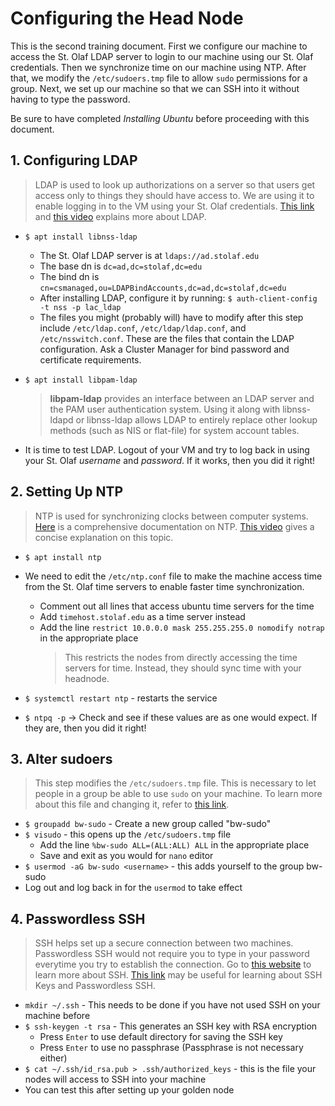 # Configuring the Head Node

This is the second training document. 
First we configure our machine to access the St. Olaf LDAP server to login to our machine using our St. Olaf credentials. 
Then we synchronize time on our machine using NTP.
After that, we modify the `/etc/sudoers.tmp` file to allow `sudo` permissions for a group.
Next, we set up our machine so that we can SSH into it without having to type the password.

Be sure to have completed *Installing Ubuntu* before proceeding with this document.

## 1. Configuring LDAP

> LDAP is used to look up authorizations on a server so that users get access only to things they should have access to. 
> We are using it to enable logging in to the VM using your St. Olaf credentials.
> [This link](http://www.gracion.com/server/whatldap.html) and [this video](https://www.youtube.com/watch?v=F2nFtlS8uEo) explains more about LDAP.

* `$ apt install libnss-ldap`
    * The St. Olaf LDAP server is at `ldaps://ad.stolaf.edu` 
    * The base dn is `dc=ad,dc=stolaf,dc=edu`
    * The bind dn is `cn=csmanaged,ou=LDAPBindAccounts,dc=ad,dc=stolaf,dc=edu`
    * After installing LDAP, configure it by running: `$ auth-client-config -t nss -p lac_ldap`
    * The files you might (probably will) have to modify after this step include `/etc/ldap.conf`, `/etc/ldap/ldap.conf`, and `/etc/nsswitch.conf`. 
These are the files that contain the LDAP configuration. 
Ask a Cluster Manager for bind password and certificate requirements.

* `$ apt install libpam-ldap`
    > **libpam-ldap** provides an interface between an LDAP server and the PAM user authentication system. 
    > Using it along with libnss-ldapd or libnss-ldap allows LDAP to entirely replace other lookup methods (such as NIS or flat-file) for system account tables.

* It is time to test LDAP. Logout of your VM and try to log back in using your St. Olaf *username* and *password*. If it works, then you did it right!

## 2. Setting Up NTP

> NTP is used for synchronizing clocks between computer systems. 
> [Here](http://www.ntp.org/ntpfaq/NTP-s-def.htm) is a comprehensive documentation on NTP. 
> [This video](https://www.youtube.com/watch?v=EkQPkQb2D3g) gives a concise explanation on this topic.

* `$ apt install ntp`
* We need to edit the `/etc/ntp.conf` file to make the machine access time from the St. Olaf time servers to enable faster time synchronization.
	* Comment out all lines that access ubuntu time servers for the time
	* Add `timehost.stolaf.edu` as a time server instead
	* Add the line `restrict 10.0.0.0 mask 255.255.255.0 nomodify notrap` in the appropriate place
		> This restricts the nodes from directly accessing the time servers for time.
		> Instead, they should sync time with your headnode.

* `$ systemctl restart ntp` - restarts the service
* `$ ntpq -p` &#8594; Check and see if these values are as one would expect.
If they are, then you did it right!

## 3. Alter sudoers

> This step modifies the `/etc/sudoers.tmp` file.
> This is necessary to let people in a group be able to use `sudo` on your machine.
> To learn more about this file and changing it, refer to [this link](https://www.garron.me/en/linux/visudo-command-sudoers-file-sudo-default-editor.html).

* `$ groupadd bw-sudo` - Create a new group called "bw-sudo"
* `$ visudo` - this opens up the `/etc/sudoers.tmp` file
  * Add the line `%bw-sudo ALL=(ALL:ALL) ALL` in the appropriate place
  * Save and exit as you would for `nano` editor
* `$ usermod -aG bw-sudo <username>` - this adds yourself to the group bw-sudo
* Log out and log back in for the `usermod` to take effect

## 4. Passwordless SSH

> SSH helps set up a secure connection between two machines.
> Passwordless SSH would not require you to type in your password everytime you try to establish the connection.
> Go to [this website](https://www.ssh.com/ssh/protocol/) to learn more about SSH.
> [This link](https://blog.tinned-software.net/ssh-passwordless-login-with-ssh-key/) may be useful for learning about SSH Keys and Passwordless SSH.

* `mkdir ~/.ssh` - This needs to be done if you have not used SSH on your machine before
* `$ ssh-keygen -t rsa` - This generates an SSH key with RSA encryption
  * Press `Enter` to use default directory for saving the SSH key
  * Press `Enter` to use no passphrase (Passphrase is not necessary either)
* `$ cat ~/.ssh/id_rsa.pub > .ssh/authorized_keys` - this is the file your nodes will access to SSH into your machine
* You can test this after setting up your golden node
